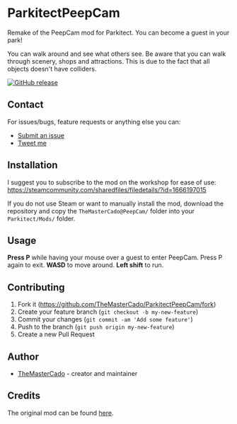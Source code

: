# ParkitectPeepCam

Remake of the PeepCam mod for Parkitect. You can become a guest in your park!

You can walk around and see what others see. Be aware that you can walk through scenery, shops and attractions. This is due to the fact that all objects doesn't have colliders.

[![GitHub release](https://img.shields.io/github/release/TheMasterCado/ParkitectPeepCam.svg)](https://github.com/TheMasterCado/ParkitectPeepCam/releases/latest) 

## Contact

For issues/bugs, feature requests or anything else you can:
 - [Submit an issue](https://github.com/TheMasterCado/ParkitectPeepCam/issues/new)
 - [Tweet me](https://twitter.com/themastercado)

## Installation

I suggest you to subscribe to the mod on the workshop for ease of use:  
https://steamcommunity.com/sharedfiles/filedetails/?id=1666197015

If you do not use Steam or want to manually install the mod, download the repository and copy the `TheMasterCado@PeepCam/` folder into your `Parkitect/Mods/` folder.

## Usage

**Press P** while having your mouse over a guest to enter PeepCam. Press P again to exit.
**WASD** to move around.
**Left shift** to run.

## Contributing

1. Fork it (<https://github.com/TheMasterCado/ParkitectPeepCam/fork>)
2. Create your feature branch (`git checkout -b my-new-feature`)
3. Commit your changes (`git commit -am 'Add some feature'`)
4. Push to the branch (`git push origin my-new-feature`)
5. Create a new Pull Request

## Author

- [TheMasterCado](https://github.com/TheMasterCado) - creator and maintainer

## Credits

The original mod can be found [here](https://github.com/ParkitectNexus/PeepCam).

